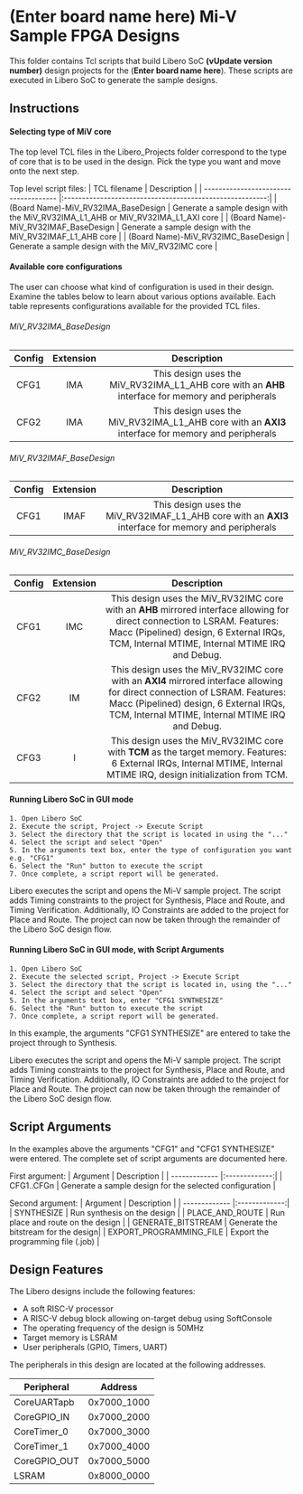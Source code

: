 # (**Enter board name here**) Mi-V Sample FPGA Designs
This folder contains Tcl scripts that build Libero SoC **(vUpdate version number)** design projects for the (**Enter board name here**). These scripts are executed in Libero SoC to generate the sample designs.

## <a name="quick"></a> Instructions

#### Selecting type of MiV core
The top level TCL files in the Libero_Projects folder correspond to the type of core that is to be used in the design. Pick the type you want and move onto the next step.

Top level script files:
| TCL filename                          |  Description                                             |
| ------------------------------------- |:--------------------------------------------------------:|
| (Board Name)-MiV_RV32IMA_BaseDesign   | Generate a sample design with the MiV_RV32IMA_L1_AHB or MiV_RV32IMA_L1_AXI core  |
| (Board Name)-MiV_RV32IMAF_BaseDesign  | Generate a sample design with the MiV_RV32IMAF_L1_AHB core                       |
| (Board Name)-MiV_RV32IMC_BaseDesign   | Generate a sample design with the MiV_RV32IMC core                               |



#### Available core configurations

The user can choose what kind of configuration is used in their design. Examine the tables below to learn about various options available. Each table represents configurations available for the provided TCL files.


###### MiV_RV32IMA_BaseDesign

| Config  |Extension| Description |
| :------:|:-------:|:-----------:|
| CFG1    |IMA      | This design uses the MiV_RV32IMA_L1_AHB core with an **AHB** interface for memory and peripherals|
| CFG2    |IMA      | This design uses the MiV_RV32IMA_L1_AHB core with an **AXI3** interface for memory and peripherals|



###### MiV_RV32IMAF_BaseDesign

| Config  |Extension| Description |
| :------:|:-------:|:-----------:|
| CFG1    |IMAF     |  This design uses the MiV_RV32IMAF_L1_AHB core with an **AXI3** interface for memory and peripherals|



###### MiV_RV32IMC_BaseDesign

| Config  |Extension| Description |
| :------:|:-------:|:-----------:|
| CFG1    |   IMC   | This design uses the MiV_RV32IMC core with an **AHB** mirrored interface allowing for direct connection to LSRAM. Features: Macc (Pipelined) design, 6 External IRQs, TCM, Internal MTIME, Internal MTIME IRQ and Debug. |
| CFG2    |   IM    |This design uses the MiV_RV32IMC core with an **AXI4** mirrored interface allowing for direct connection of LSRAM. Features: Macc (Pipelined) design, 6 External IRQs, TCM, Internal MTIME, Internal MTIME IRQ and Debug.|
| CFG3    |  I      |This design uses the MiV_RV32IMC core with **TCM** as the target memory. Features: 6 External IRQs, Internal MTIME, Internal MTIME IRQ, design initialization from TCM. |




#### Running Libero SoC in GUI mode
    1. Open Libero SoC
    2. Execute the script, Project -> Execute Script
    3. Select the directory that the script is located in using the "..."
    4. Select the script and select "Open"
    5. In the arguments text box, enter the type of configuration you want e.g. "CFG1"
    6. Select the "Run" button to execute the script
    7. Once complete, a script report will be generated.

Libero executes the script and opens the Mi-V sample project. The script adds Timing constraints to the project for Synthesis, Place and Route, and Timing Verification. Additionally, IO Constraints are added to the project for Place and Route. The project can now be taken through the remainder of the Libero SoC design flow.

#### Running Libero SoC in GUI mode, with Script Arguments
    1. Open Libero SoC
    2. Execute the selected script, Project -> Execute Script
    3. Select the directory that the script is located in, using the "..."
    4. Select the script and select "Open"
    5. In the arguments text box, enter "CFG1 SYNTHESIZE"
    6. Select the "Run" button to execute the script
    7. Once complete, a script report will be generated.

In this example, the arguments "CFG1 SYNTHESIZE" are entered to take the project through to Synthesis.

Libero executes the script and opens the Mi-V sample project. The script adds Timing constraints to the project for Synthesis, Place and Route, and Timing Verification. Additionally, IO Constraints are added to the project for Place and Route. The project can now be taken through the remainder of the Libero SoC design flow.

## <a name="Script arguments"></a> Script Arguments
In the examples above the arguments "CFG1" and "CFG1 SYNTHESIZE" were entered. The complete set of script arguments are documented here.

First argument:
| Argument    |  Description   |
| ------------- |:-------------:|
| CFG1..CFGn    | Generate a sample design for the selected configuration  |


Second argument:
| Argument    |  Description   |
| ------------- |:-------------:|
| SYNTHESIZE | Run synthesis on the design  |
| PLACE_AND_ROUTE | Run place and route on the design  |
| GENERATE_BITSTREAM | Generate the bitstream for the design|
| EXPORT_PROGRAMMING_FILE | Export the programming file (.job) |

## Design Features
The Libero designs include the following features:
* A soft RISC-V processor
* A RISC-V debug block allowing on-target debug using SoftConsole
* The operating frequency of the design is 50MHz
* Target memory is LSRAM
* User peripherals (GPIO, Timers, UART)

The peripherals in this design are located at the following addresses.

| Peripheral    | Address   |
| ------------- |:-------------:|
| CoreUARTapb   | 0x7000_1000   |
| CoreGPIO_IN   | 0x7000_2000   |
| CoreTimer_0   | 0x7000_3000   |
| CoreTimer_1   | 0x7000_4000   |
| CoreGPIO_OUT  | 0x7000_5000   |
| LSRAM| 0x8000_0000|
